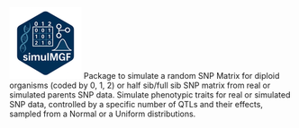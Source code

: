 ![SimulMGF](logo_simulMGF.png)
Package to simulate a random SNP Matrix for diploid organisms (coded by 0, 1, 2) or half sib/full sib SNP matrix from real or simulated parents SNP data. Simulate phenotypic traits for real or simulated SNP data, controlled by a specific number of QTLs and their effects, sampled from a Normal or a Uniform distributions. 
